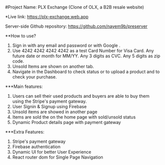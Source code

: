 #Project Name: PLX Exchange (Clone of OLX, a B2B resale website)

*Live link: https://plx-exchange.web.app 

Server-side Github repository: https://github.com/nayem9b/preserver 


**How to use? 
1. Sign in with any email and password or with Google .
2. Use 4242 4242 4242 4242 as a test Card Number for Visa Card. Any future date or month for MM/YY. Any 3 digits as CVC. Any 5 digits as zip code.
3. Unsold Items are shown on another tab.
4. Navigate in the Dashboard to check status or to upload a product and to check your purchase.

***Main features: 
1. Users can sell their used products and buyers are able to buy them using the Stripe's payment gateway. 
2. User Signin & Signup using Firebase 
3. Unsold items are showed in another page
4. Items are sold the on the home page with sold/unsold status
5. Dynamic Product details page with payment gateway

***Extra Features: 
1. Stripe's payment gateway 
2. Firebase authentication 
3. Dynamic UI for better User Experience 
4. React router dom for Single Page Navigation 

